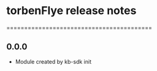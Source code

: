 # torbenFlye release notes
=========================================

0.0.0
-----
* Module created by kb-sdk init
